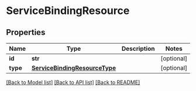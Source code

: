 # ServiceBindingResource

## Properties
Name | Type | Description | Notes
------------ | ------------- | ------------- | -------------
**id** | **str** |  | [optional] 
**type** | [**ServiceBindingResourceType**](ServiceBindingResourceType.md) |  | [optional] 

[[Back to Model list]](../README.md#documentation-for-models) [[Back to API list]](../README.md#documentation-for-api-endpoints) [[Back to README]](../README.md)

